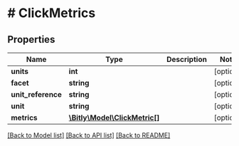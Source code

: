# # ClickMetrics

## Properties

Name | Type | Description | Notes
------------ | ------------- | ------------- | -------------
**units** | **int** |  | [optional]
**facet** | **string** |  | [optional]
**unit_reference** | **string** |  | [optional]
**unit** | **string** |  | [optional]
**metrics** | [**\Bitly\Model\ClickMetric[]**](ClickMetric.md) |  | [optional]

[[Back to Model list]](../../README.md#models) [[Back to API list]](../../README.md#endpoints) [[Back to README]](../../README.md)
